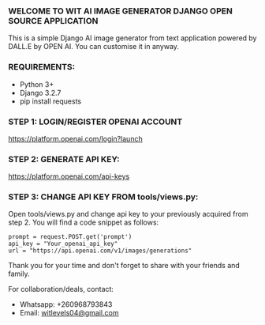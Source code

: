 ### WELCOME TO WIT AI IMAGE GENERATOR DJANGO OPEN SOURCE APPLICATION
This is a simple Django AI image generator from text application powered by DALL.E by OPEN AI. You can customise it in anyway.

### REQUIREMENTS:
- Python 3+
- Django 3.2.7
- pip install requests

### STEP 1: LOGIN/REGISTER OPENAI ACCOUNT
https://platform.openai.com/login?launch

### STEP 2: GENERATE API KEY:
https://platform.openai.com/api-keys

### STEP 3: CHANGE API KEY FROM tools/views.py:

Open tools/views.py and change api key to your previously acquired from step 2. You will find a code snippet as follows:
```
prompt = request.POST.get('prompt')
api_key = "Your_openai_api_key"
url = "https://api.openai.com/v1/images/generations"

```



Thank you for your time and don't forget to share with your friends and family.

For collaboration/deals, contact:
- Whatsapp: +260968793843
- Email: witlevels04@gmail.com
  
